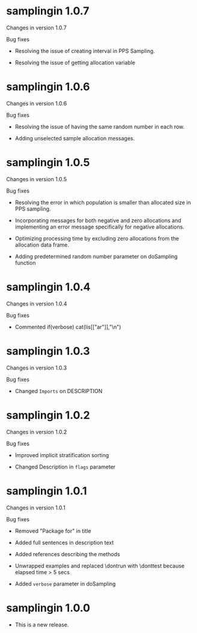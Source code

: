# samplingin 1.0.7

Changes in version 1.0.7

Bug fixes

* Resolving the issue of creating interval in PPS Sampling.

* Resolving the issue of getting allocation variable

# samplingin 1.0.6

Changes in version 1.0.6

Bug fixes

* Resolving the issue of having the same random number in each row.

* Adding unselected sample allocation messages.

# samplingin 1.0.5

Changes in version 1.0.5

Bug fixes

* Resolving the error in which population is smaller than allocated size in PPS sampling.

* Incorporating messages for both negative and zero allocations and implementing an error message specifically for negative allocations.

* Optimizing processing time by excluding zero allocations from the allocation data frame.

* Adding predetermined random number parameter on doSampling function

# samplingin 1.0.4

Changes in version 1.0.4

Bug fixes

* Commented if(verbose) cat(lis[["ar"]],"\n")

# samplingin 1.0.3

Changes in version 1.0.3

Bug fixes

* Changed `Imports` on DESCRIPTION

# samplingin 1.0.2

Changes in version 1.0.2

Bug fixes

* Improved implicit stratification sorting

* Changed Description in `flags` parameter

# samplingin 1.0.1

Changes in version 1.0.1

Bug fixes

* Removed "Package for" in title

* Added full sentences in description text

* Added references describing the methods

* Unwrapped examples and replaced \dontrun with \donttest because elapsed time > 5 secs

* Added `verbose` parameter in doSampling

# samplingin 1.0.0

* This is a new release.